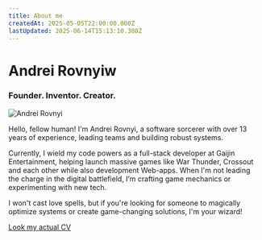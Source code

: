 ```yaml
---
title: About me
createdAt: 2025-05-05T22:00:00.000Z
lastUpdated: 2025-06-14T15:13:10.380Z
---
```


# Andrei Rovnyiw

### Founder. Inventor. Creator.

![](/andrei_rovnyi.png "Andrei Rovnyi")

Hello, fellow human! I'm Andrei Rovnyi, a software sorcerer with over 13 years of experience, leading teams and building robust systems.

Currently, I wield my code powers as a full-stack developer at Gaijin Entertainment, helping launch massive games like War Thunder, Crossout and each other while also development Web-apps. When I'm not leading the charge in the digital battlefield, I’m crafting game mechanics or experimenting with new tech.

I won't cast love spells, but if you're looking for someone to magically optimize systems or create game-changing solutions, I'm your wizard!

[Look my actual CV](https://ravy.pro/misc/andrei_rovnyi_cv.pdf)
